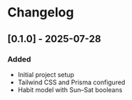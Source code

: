 # Changelog

## [0.1.0] - 2025-07-28
### Added
- Initial project setup
- Tailwind CSS and Prisma configured
- Habit model with Sun–Sat booleans
